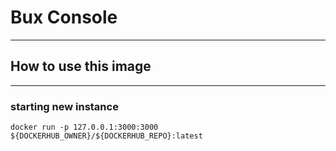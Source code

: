 # Bux Console

-----------------------------------------------------

## How to use this image

-----------------------------------------------------

### starting new instance

`docker run -p 127.0.0.1:3000:3000 ${DOCKERHUB_OWNER}/${DOCKERHUB_REPO}:latest`